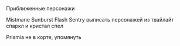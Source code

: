 Приближенные персонажи

Mistmane
Sunburst
Flash Sentry
выписать персонажей из твайлайт спаркл и кристал спел


Prismia не в корте, упомянуть
